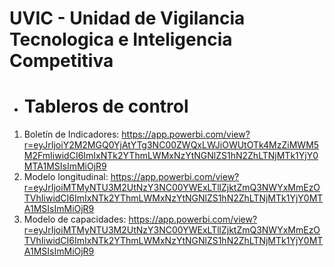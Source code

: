 # UVIC - Unidad de Vigilancia Tecnologica e Inteligencia Competitiva

- # Tableros de control
1. Boletín de Indicadores: https://app.powerbi.com/view?r=eyJrIjoiY2M2MGQ0YjAtYTg3NC00ZWQxLWJiOWUtOTk4MzZiMWM5M2FmIiwidCI6ImIxNTk2YThmLWMxNzYtNGNlZS1hN2ZhLTNjMTk1YjY0MTA1MSIsImMiOjR9
2. Modelo longitudinal: https://app.powerbi.com/view?r=eyJrIjoiMTMyNTU3M2UtNzY3NC00YWExLTllZjktZmQ3NWYxMmEzOTVhIiwidCI6ImIxNTk2YThmLWMxNzYtNGNlZS1hN2ZhLTNjMTk1YjY0MTA1MSIsImMiOjR9
3. Modelo de capacidades: https://app.powerbi.com/view?r=eyJrIjoiMTMyNTU3M2UtNzY3NC00YWExLTllZjktZmQ3NWYxMmEzOTVhIiwidCI6ImIxNTk2YThmLWMxNzYtNGNlZS1hN2ZhLTNjMTk1YjY0MTA1MSIsImMiOjR9
